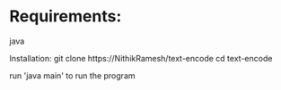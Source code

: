 # Requirements:
 java

Installation:
 git clone https://NithikRamesh/text-encode
 cd text-encode

run 'java main' to run the program

